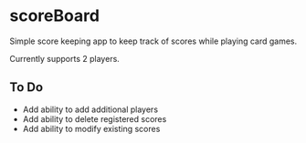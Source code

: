# scoreBoard
Simple score keeping app to keep track of scores while playing card games.

Currently supports 2 players.

## To Do
- Add ability to add additional players
- Add ability to delete registered scores
- Add ability to modify existing scores
